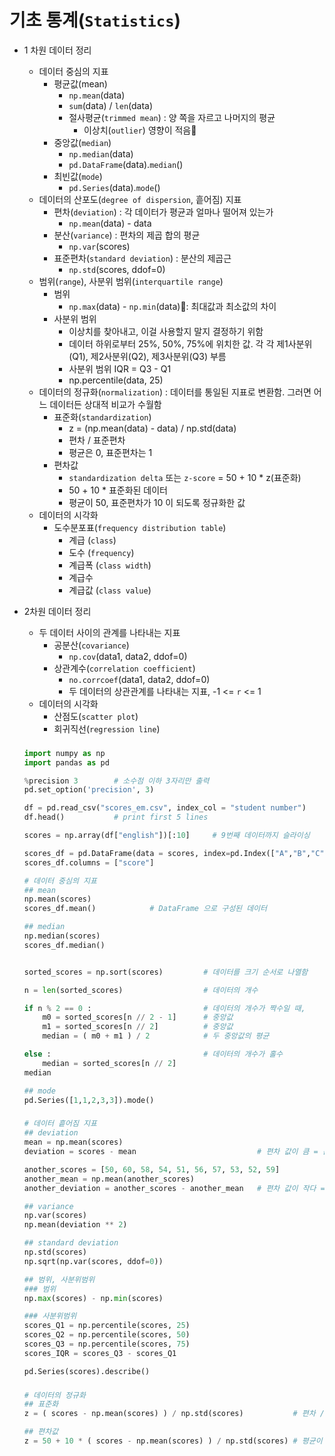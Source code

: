 # 기초 통계(`Statistics`)
* 1 차원 데이터 정리
    * 데이터 중심의 지표
        * 평균값(mean)
            * `np.mean`(data)
            * `sum`(data) / `len`(data)
            * 절사평균(`trimmed mean`) : 양 쪽을 자르고 나머지의 평균
                * 이상치(`outlier`) 영향이 적음
        * 중앙값(`median`)
            * `np.median`(data)
            * `pd.DataFrame`(data).`median`()
        * 최빈값(`mode`)
            * `pd.Series`(data).`mode`()
    * 데이터의 산포도(`degree of dispersion`, 흩어짐) 지표
        * 편차(`deviation`) : 각 데이터가 평균과 얼마나 떨어져 있는가
            * `np.mean`(data) - data
        * 분산(`variance`) : 편차의 제곱 합의 평균
            * `np.var`(scores)
        * 표준편차(`standard deviation`) : 분산의 제곱근
            * `np.std`(scores, ddof=0)
    * 범위(`range`), 사분위 범위(`interquartile range`)
        * 범위
            * `np.max`(data) - `np.min`(data): 최대값과 최소값의 차이
        * 사분위 범위
            * 이상치를 찾아내고, 이걸 사용할지 말지 결정하기 위함
            * 데이터 하위로부터 25%, 50%, 75%에 위치한 값. 각 각 제1사분위(Q1), 제2사분위(Q2), 제3사분위(Q3) 부름
            * 사분위 범위 IQR = Q3 - Q1
            * np.percentile(data, 25)
    * 데이터의 정규화(`normalization`) : 데이터를 통일된 지표로 변환함. 그러면 어느 데이터든 상대적 비교가 수월함
        * 표준화(`standardization`)
            * z = (np.mean(data) - data) / np.std(data)
            * 편차 / 표준편차
            * 평균은 0, 표준편차는 1
        * 편차값
            * `standardization delta` 또는 `z-score` = 50 + 10 * z(표준화)
            * 50 + 10 * 표준화된 데이터
            * 평균이 50, 표준편차가 10 이 되도록 정규화한 값            
    * 데이터의 시각화
        * 도수분포표(`frequency distribution table`)
            * 계급 (`class`)
            * 도수 (`frequency`)
            * 계급폭 (`class width`)
            * 계급수
            * 계급값 (`class value`)
* 2차원 데이터 정리
    * 두 데이터 사이의 관계를 나타내는 지표 
        * 공분산(`covariance`)
            * `np.cov`(data1, data2, ddof=0)
        * 상관계수(`correlation coefficient`)
            * `no.corrcoef`(data1, data2, ddof=0)
            * 두 데이터의 상관관계를 나타내는 지표, -1 <= `r` <= 1
    * 데이터의 시각화
        * 산점도(`scatter plot`)
        * 회귀직선(`regression line`)
 
    ###
    ```python
    import numpy as np
    import pandas as pd

    %precision 3        # 소수점 이하 3자리만 출력
    pd.set_option('precision', 3)

    df = pd.read_csv("scores_em.csv", index_col = "student number")
    df.head()           # print first 5 lines

    scores = np.array(df["english"])[:10]     # 9번째 데이터까지 슬라이싱

    scores_df = pd.DataFrame(data = scores, index=pd.Index(["A","B","C","D","E","F","G","H","I","J"], name = "student"))
    scores_df.columns = ["score"]
    
    # 데이터 중심의 지표
    ## mean
    np.mean(scores)
    scores_df.mean()            # DataFrame 으로 구성된 데이터

    ## median    
    np.median(scores)
    scores_df.median()

    
    sorted_scores = np.sort(scores)         # 데이터를 크기 순서로 나열함
    
    n = len(sorted_scores)                  # 데이터의 개수
    
    if n % 2 == 0 :                         # 데이터의 개수가 짝수일 때,
        m0 = sorted_scores[n // 2 - 1]      # 중앙값
        m1 = sorted_scores[n // 2]          # 중앙값
        median = ( m0 + m1 ) / 2            # 두 중앙값의 평균

    else :                                  # 데이터의 개수가 홀수
        median = sorted_scores[n // 2]         
    median
    
    ## mode
    pd.Series([1,1,2,3,3]).mode()
    ```
    ###

    ###
    ```python
    # 데이터 흩어짐 지표
    ## deviation
    mean = np.mean(scores)
    deviation = scores - mean                           # 편차 값이 큼 = 흩어짐의 정도가 크다
    
    another_scores = [50, 60, 58, 54, 51, 56, 57, 53, 52, 59]
    another_mean = np.mean(another_scores)
    another_deviation = another_scores - another_mean   # 편차 값이 작다 = 흩어짐의 정도가 작다

    ## variance
    np.var(scores)                                      
    np.mean(deviation ** 2)
    
    ## standard deviation
    np.std(scores)
    np.sqrt(np.var(scores, ddof=0))

    ## 범위, 사분위범위
    ### 범위
    np.max(scores) - np.min(scores)

    ### 사분위범위
    scores_Q1 = np.percentile(scores, 25)
    scores_Q2 = np.percentile(scores, 50)
    scores_Q3 = np.percentile(scores, 75)
    scores_IQR = scores_Q3 - scores_Q1

    pd.Series(scores).describe()
    ```
    ###
    ###
    ```python
    # 데이터의 정규화
    ## 표준화
    z = ( scores - np.mean(scores) ) / np.std(scores)           # 편차 / 표준편차
    
    ## 편차값
    z = 50 + 10 * ( scores - np.mean(scores) ) / np.std(scores) # 평균이 50, 표준편차는 10 으로 변환
    ```
    ###